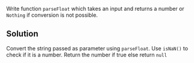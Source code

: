 Write function `parseFloat` which takes an input and returns a number or `Nothing` if conversion is not possible.

## Solution
Convert the string passed as parameter using `parseFloat`. Use `isNaN()` to check if it is a number. Return the number if true else return `null`